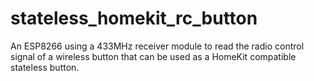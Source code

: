 # stateless_homekit_rc_button

An ESP8266 using a 433MHz receiver module to read the radio control signal of a wireless button that can be used as a HomeKit compatible stateless button.
